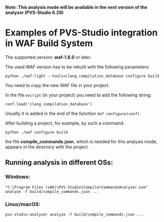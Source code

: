 **Note: This analysis mode will be available in the next version of the analyzer (PVS-Studio 6.26)**

# Examples of PVS-Studio integration in WAF Build System #

The supported version: **waf-1.8.0** or later.

The used WAF version has to be rebuilt with the following parameters:

```python ./waf-light --tools=clang_compilation_database configure build```

You need to copy the new WAF file in your project.

In the file `wscript` (in your project) you need to add the following string:

```conf.load('clang_compilation_database')```

Usually it is added in the end of the function `def configure(conf)`.

After building a project, for example, by such a command:

```python ./waf configure build```

the file **compile_commands.json**, which is needed for this analysis mode, appears in the directory with the project.

## Running analysis in different OSs: ##

### Windows: ###

```"C:\Program Files (x86)\PVS-Studio\CompilerCommandsAnalyzer.exe" analyze -f build/compile_commands.json ...```

### Linux/macOS: ###

```pvs-studio-analyzer analyze -f build/compile_commands.json ...```
